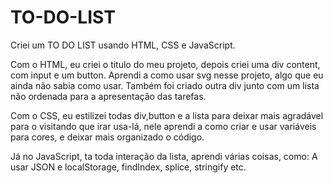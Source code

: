 # TO-DO-LIST

Criei um TO DO LIST usando HTML, CSS e JavaScript. 

Com o HTML, eu criei o titulo do meu projeto, depois criei uma div content, com input e um button. Aprendi a como usar svg nesse projeto, algo que eu ainda não sabia como usar. Também foi criado outra div junto com um lista não ordenada para a apresentação das tarefas.

Com o CSS, eu estilizei todas div,button e a lista para deixar mais agradável para o visitando que irar usa-lá, nele aprendi a como criar e usar variáveis para cores, e deixar mais organizado o código.

Já no JavaScript, ta toda interação da lista, aprendi várias coisas, como: A usar JSON e localStorage, findIndex, splice, stringify etc.
